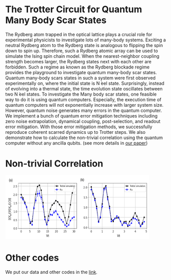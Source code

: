 # The Trotter Circuit for Quantum Many Body Scar States

The Rydberg atom trapped in the optical lattice plays a crucial role for experimental physicists to investigate lots of many-body systems. Exciting a neutral  Rydberg atom to the  Rydberg state is analogous to flipping the spin down to spin up. Therefore, such a Rydberg atomic array can be used to simulate the  Ising spin chain model. When the nearest-neighbor coupling strength becomes larger, the  Rydberg states next with each other are forbidden.  Such a regime as known as the Rydberg blockade regime provides the playground to investigate quantum many-body scar states. Quantum many-body scars states in such a system were first observed experimentally on, where the initial state is N ́eel state.  Surprisingly, instead of evolving into a  thermal state,  the time evolution state oscillates between two N ́eel states. To investigate the Many body scar states, one feasible way to do it is using quantum computers. Especially, the execution time of quantum computers will not exponentially increase with larger system size. However, quantum noise generates many errors in the quantum computer. We implement a bunch of quantum error mitigation techniques including zero noise extrapolation, dynamical coupling, post-selection, and readout error mitigation. With those error mitigation methods, we successfully reproduce coherent scarred dynamics up to Trotter steps. We also demonstrate how to calculate the non-trivial correlation using the quantum computer without any ancilla qubits. (see more details in [our paper](https://arxiv.org/abs/2203.08291)) 

# Non-trivial Correlation
<img src="/image/Corr.png" width="450" height="200">   

# Other codes

We put our data and other codes in the [link](https://gitlab.com/QANED/rydberg_mfim/-/tree/master).
